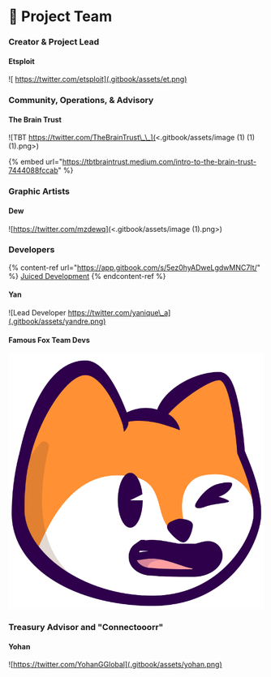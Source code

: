 # 🤝 Project Team

### Creator & Project Lead

#### Etsploit

![ https://twitter.com/etsploit](.gitbook/assets/et.png)

### Community, Operations, & Advisory

#### The Brain Trust

![TBT https://twitter.com/TheBrainTrust\_\_](<.gitbook/assets/image (1) (1) (1).png>)

{% embed url="https://tbtbraintrust.medium.com/intro-to-the-brain-trust-7444088fccab" %}

### Graphic Artists

#### Dew

![https://twitter.com/mzdewq](<.gitbook/assets/image (1).png>)

### Developers

{% content-ref url="https://app.gitbook.com/s/5ez0hyADweLgdwMNC7It/" %}
[Juiced Development](https://app.gitbook.com/s/5ez0hyADweLgdwMNC7It/)
{% endcontent-ref %}

#### Yan

![Lead Developer https://twitter.com/yanique\_a](.gitbook/assets/yandre.png)

#### Famous Fox Team Devs



![Leveraged NFT Candy Machine Launch Service from Fox Devs for a smooth mint process](.gitbook/assets/foxlogo.svg)

### Treasury Advisor and "Connectooorr"

#### Yohan

![https://twitter.com/YohanGGlobal](.gitbook/assets/yohan.png)

